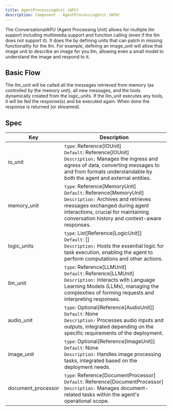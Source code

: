 ```yaml
---
title: AgentProcessingUnit (APU)
description: Component - AgentProcessingUnit (APU)
---
```

The ConversationalAPU (Agent Processing Unit) allows for multiple llm support including multimedia support and function 
calling (even if the llm does not support it). It does the by defining units that can patch in missing functionality for
the llm. For example, defining an image_unit will allow that image unit to describe an image for you llm, allowing even 
a small model to understand the image and respond to it.

## Basic Flow
The llm_unit will be called all the messages retrieved from memory (as controlled 
by the memory unit), all new messages, and the tools dynamically created from the logic_units. If the llm_unit executes 
any tools, it will be fed the response(s) and be executed again. When done the response is returned (or streamed).

## Spec

| Key                | Description                                                                                                                                                                                                                          |
|--------------------|--------------------------------------------------------------------------------------------------------------------------------------------------------------------------------------------------------------------------------------|
| io_unit            | `type`: Reference[IOUnit]<br/>`Default`: Reference[IOUnit]<br/>`Description:` Manages the ingress and egress of data, converting messages to and from formats understandable by both the agent and external entities.                |
| memory_unit        | `type`: Reference[MemoryUnit]<br/>`Default`: Reference[MemoryUnit]<br/>`Description:` Archives and retrieves messages exchanged during agent interactions, crucial for maintaining conversation history and context-aware responses. |
| logic_units        | `type`: List[Reference[LogicUnit]]<br/>`Default`: []<br/>`Description:` Hosts the essential logic for task execution, enabling the agent to perform computations and other actions.                                                  |
| llm_unit           | `type`: Reference[LLMUnit]<br/>`Default`: Reference[LLMUnit]<br/>`Description:` Interacts with Language Learning Models (LLMs), managing the complexities of forming requests and interpreting responses.                            |
| audio_unit         | `type`: Optional[Reference[AudioUnit]]<br/>`Default`: None<br/>`Description:` Processes audio inputs and outputs, integrated depending on the specific requirements of the deployment.                                               |
| image_unit         | `type`: Optional[Reference[ImageUnit]]<br/>`Default`: None<br/>`Description:` Handles image processing tasks, integrated based on the deployment needs.                                                                              |
| document_processor | `type`: Reference[DocumentProcessor]<br/>`Default`: Reference[DocumentProcessor]<br/>`Description:` Manages document-related tasks within the agent's operational scope.                                                             |
